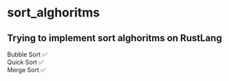 # sort_alghoritms
## Trying to implement sort alghoritms on RustLang

Bubble Sort ✅\
Quick Sort ✅\
Merge Sort ✅
